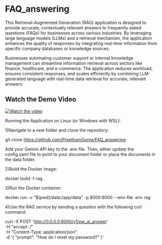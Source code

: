 # FAQ_answering
This Retrieval-Augmented Generation (RAG) application is designed to provide accurate, contextually relevant answers to frequently asked questions (FAQs) for businesses across various industries. By leveraging large language models (LLMs) and a retrieval mechanism, the application enhances the quality of responses by integrating real-time information from specific company databases or knowledge sources.

Businesses automating customer support or internal knowledge management can streamline information retrieval across sectors like finance, healthcare, and e-commerce. The application reduces workload, ensures consistent responses, and scales efficiently by combining LLM-generated language with real-time data retrieval for accurate, relevant answers.

## Watch the Demo Video

[![Watch the video](https://img.youtube.com/vi/oHY1MpOoJeE/maxresdefault.jpg)](https://www.youtube.com/watch?v=oHY1MpOoJeE)


Running the Application on Linux (or Windows with WSL):

1)Navigate to a new folder and clone the repository:

git clone https://github.com/PreethamGunta/FAQ_answering

Add your Gemini API key to the .env file. Then, either update the config.yaml file to point to your document folder or place the documents in the data folder.


2)Build the Docker image:

docker build -t rag .


3)Run the Docker container:

docker run -v "$(pwd)/data:/app/data" -p 8000:8000 --env-file .env rag


4)Use the RAG service by sending a question with the following curl command:

curl -X POST 'http://0.0.0.0:8000/v1/pw_ai_answer' \
-H "accept: */*" \
-H "Content-Type: application/json" \
-d '{
  "prompt": "How do I reset my password?"
}'
